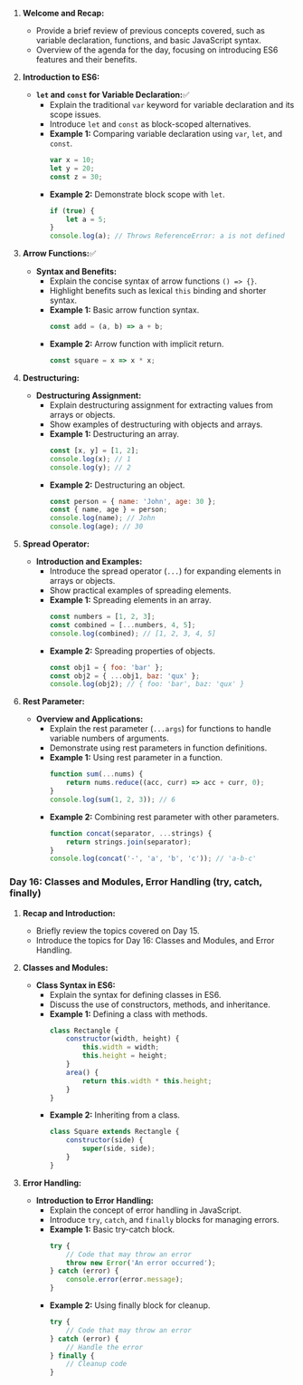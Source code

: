 
1. **Welcome and Recap:**
    - Provide a brief review of previous concepts covered, such as variable declaration, functions, and basic JavaScript syntax.
    - Overview of the agenda for the day, focusing on introducing ES6 features and their benefits.

2. **Introduction to ES6:**
    - **`let` and `const` for Variable Declaration:**✅
        - Explain the traditional `var` keyword for variable declaration and its scope issues.
        - Introduce `let` and `const` as block-scoped alternatives.
        - **Example 1:** Comparing variable declaration using `var`, `let`, and `const`.
            ```javascript
            var x = 10;
            let y = 20;
            const z = 30;

            ```
        - **Example 2:** Demonstrate block scope with `let`.
            ```javascript
            if (true) {
                let a = 5;
            }
            console.log(a); // Throws ReferenceError: a is not defined
            ```

3. **Arrow Functions:**✅
    - **Syntax and Benefits:**
        - Explain the concise syntax of arrow functions `() => {}`.
        - Highlight benefits such as lexical `this` binding and shorter syntax.
        - **Example 1:** Basic arrow function syntax.
            ```javascript
            const add = (a, b) => a + b;
            ```
        - **Example 2:** Arrow function with implicit return.
            ```javascript
            const square = x => x * x;
            ```

4. **Destructuring:**
    - **Destructuring Assignment:**
        - Explain destructuring assignment for extracting values from arrays or objects.
        - Show examples of destructuring with objects and arrays.
        - **Example 1:** Destructuring an array.
            ```javascript
            const [x, y] = [1, 2];
            console.log(x); // 1
            console.log(y); // 2
            ```
        - **Example 2:** Destructuring an object.
            ```javascript
            const person = { name: 'John', age: 30 };
            const { name, age } = person;
            console.log(name); // John
            console.log(age); // 30
            ```

5. **Spread Operator:**
    - **Introduction and Examples:**
        - Introduce the spread operator (`...`) for expanding elements in arrays or objects.
        - Show practical examples of spreading elements.
        - **Example 1:** Spreading elements in an array.
            ```javascript
            const numbers = [1, 2, 3];
            const combined = [...numbers, 4, 5];
            console.log(combined); // [1, 2, 3, 4, 5]
            ```
        - **Example 2:** Spreading properties of objects.
            ```javascript
            const obj1 = { foo: 'bar' };
            const obj2 = { ...obj1, baz: 'qux' };
            console.log(obj2); // { foo: 'bar', baz: 'qux' }
            ```

6. **Rest Parameter:**
    - **Overview and Applications:**
        - Explain the rest parameter (`...args`) for functions to handle variable numbers of arguments.
        - Demonstrate using rest parameters in function definitions.
        - **Example 1:** Using rest parameter in a function.
            ```javascript
            function sum(...nums) {
                return nums.reduce((acc, curr) => acc + curr, 0);
            }
            console.log(sum(1, 2, 3)); // 6
            ```
        - **Example 2:** Combining rest parameter with other parameters.
            ```javascript
            function concat(separator, ...strings) {
                return strings.join(separator);
            }
            console.log(concat('-', 'a', 'b', 'c')); // 'a-b-c'
            ```

### Day 16: Classes and Modules, Error Handling (try, catch, finally)

1. **Recap and Introduction:**
    - Briefly review the topics covered on Day 15.
    - Introduce the topics for Day 16: Classes and Modules, and Error Handling.

2. **Classes and Modules:**
    - **Class Syntax in ES6:**
        - Explain the syntax for defining classes in ES6.
        - Discuss the use of constructors, methods, and inheritance.
        - **Example 1:** Defining a class with methods.
            ```javascript
            class Rectangle {
                constructor(width, height) {
                    this.width = width;
                    this.height = height;
                }
                area() {
                    return this.width * this.height;
                }
            }
            ```
        - **Example 2:** Inheriting from a class.
            ```javascript
            class Square extends Rectangle {
                constructor(side) {
                    super(side, side);
                }
            }
            ```

3. **Error Handling:**
    - **Introduction to Error Handling:**
        - Explain the concept of error handling in JavaScript.
        - Introduce `try`, `catch`, and `finally` blocks for managing errors.
        - **Example 1:** Basic try-catch block.
            ```javascript
            try {
                // Code that may throw an error
                throw new Error('An error occurred');
            } catch (error) {
                console.error(error.message);
            }
            ```
        - **Example 2:** Using finally block for cleanup.
            ```javascript
            try {
                // Code that may throw an error
            } catch (error) {
                // Handle the error
            } finally {
                // Cleanup code
            }
            ```

